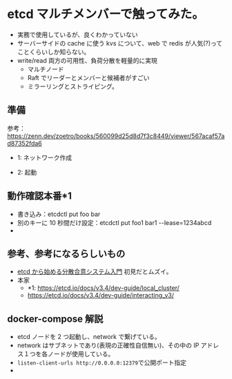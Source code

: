 # etcd マルチメンバーで触ってみた。

- 実務で使用しているが、良くわかっていない
- サーバーサイドの cache に使う kvs について、web で redis が人気(?)ってことくらいしか知らない。
- write/read 両方の可用性、負荷分散を軽量的に実現
  - マルチノード
  - Raft でリーダーとメンバーと候補者がすごい
  - ミラーリングとストライピング。

## 準備

参考：https://zenn.dev/zoetro/books/560099d25d8d7f3c8449/viewer/567acaf57ad87352fda6

- 1: ネットワーク作成

- 2: 起動

## 動作確認本番\*1

- 書き込み：etcdctl put foo bar
- 別のキーに 10 秒間だけ設定：etcdctl put foo1 bar1 --lease=1234abcd
-

## 参考、参考になるらしいもの

- [etcd から始める分散合意システム入門](https://zenn.dev/honahuku/articles/introduction_to_consensus_algorithm)
  初見だとムズイ。
- 本家
  - \*1: https://etcd.io/docs/v3.4/dev-guide/local_cluster/
  - https://etcd.io/docs/v3.4/dev-guide/interacting_v3/

## docker-compose 解説

- etcd ノードを 2 つ起動し、network で繋げている。
- network はサブネットであり(表現の正確性自信無い)、その中の IP アドレス１つを各ノードが使用している。
- `listen-client-urls http://0.0.0.0:12379`で公開ポート指定
-
